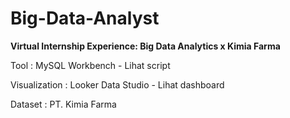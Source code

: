 # Big-Data-Analyst
**Virtual Internship Experience: Big Data Analytics x Kimia Farma**

Tool : MySQL Workbench - Lihat script

Visualization : Looker Data Studio - Lihat dashboard

Dataset : PT. Kimia Farma
